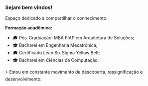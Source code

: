 ### Sejam bem vindos! 

Espaço dedicado a compartilhar o conhecimento.

**Formação acadêmica:**

- 🎓 Pós-Graduação: MBA FIAP em Arquitetura de Soluções;
- 🎓 Bacharel em Engenharia Mecatrônica;
- 🎓 Certificado Lean Six Sigma Yellow Belt;
- 🎓 Bacharel em Ciências da Computação.

⚡ Estou em constante movimento de descoberta, ressignificação e desenvolvimento.


